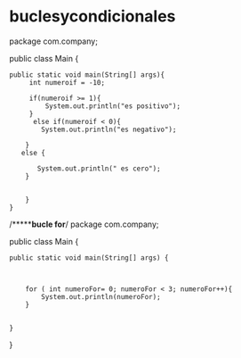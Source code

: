 # buclesycondicionales
package com.company;

public class Main {

    public static void main(String[] args){
         int numeroif = -10;

         if(numeroif >= 1){
             System.out.println("es positivo");
         }
          else if(numeroif < 0){
            System.out.println("es negativo");

        }
       else {

           System.out.println(" es cero");
        }


        }
    }











/*******************************************************bucle for**************************************************/
package com.company;

public class Main {

    public static void main(String[] args) {
        


        for ( int numeroFor= 0; numeroFor < 3; numeroFor++){
            System.out.println(numeroFor);
        }
        

    }
}
